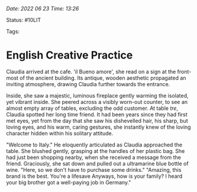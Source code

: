 *Date: 2022 06 23 Time: 13:26*

Status: #10LIT

Tags:

# English Creative Practice

Claudia arrived at the cafe. 'il Bueno amore', she read on a sign at the front-most of the ancient building. Its antique, wooden aesthetic propagated an inviting atmosphere, drawing Claudia further towards the entrance.

Inside, she saw a majestic, luminous fireplace gently warming the isolated, yet vibrant inside. She peered across a visibly worn-out counter, to see an almost empty array of tables, excluding the odd customer. At table *tre*, Claudia spotted her long time friend. It had been years since they had first met eyes, yet from the day that she saw his dishevelled hair, his sharp, but loving eyes, and his warm, caring gestures, she instantly knew of the loving character hidden within his solitary attitude.

"Welcome to Italy." He eloquently articulated as Claudia approached the table. She blushed gently, grasping at the handles of her plastic bag. She had just been shopping nearby, when she received a message from the friend. Graciously, she sat down and pulled out a ultramarine blue bottle of wine. "Here, so we don't have to purchase some drinks." "Amazing, this brand is the best. You're a lifesave Anyways, how is your family? I heard your big brother got a well-paying job in Germany."


